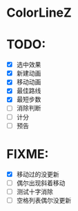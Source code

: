 # ColorLineZ

# TODO:
- [x] 选中效果
- [x] 新建动画
- [x] 移动动画
- [x] 最佳路线
- [x] 最短步数
- [ ] 消除判断
- [ ] 计分
- [ ] 预告

# FIXME:
- [x] 移动过的没更新
- [ ] 偶尔出现斜着移动
- [ ] 测试十字消除
- [ ] 空格列表偶尔没更新